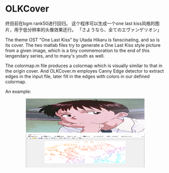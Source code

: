# OLKCover

终目前在bgm rank50进行回归。
这个程序可以生成一个one last kiss风格的图片，用于低分辨率的头像效果还行。
「さようなら、全てのエヴァンゲリオン」

The theme OST "One Last Kiss" by Utada Hikaru is fanscinating, and so is its cover. The two matlab files try to generate a One Last Kiss style picture from a given image, which is a tiny commemoration to the end of this lengendary series, and to many's youth as well.

The colormap.m file produces a colormap which is visually similar to that in the origin cover. And OLKCover.m employes Canny Edge detector to extract edges in the input file, later fill in the edges with colors in our defined colormap.


An example:
<div align=center>
<img src="https://raw.githubusercontent.com/XichongLing/OLKCover/master/img/shinji.jpg" width="375" height = "108"/>
</div>
<div align = center>
<img src="https://raw.githubusercontent.com/XichongLing/OLKCover/master/img/OLKshinji.png" width = "375" height = "108"/>
</div>
